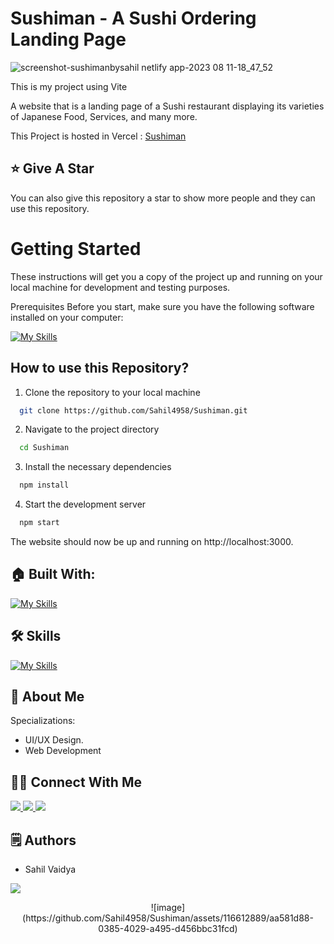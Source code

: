 # Sushiman - A Sushi Ordering Landing Page

![screenshot-sushimanbysahil netlify app-2023 08 11-18_47_52](https://github.com/Sahil4958/Sushiman/assets/116612889/9f8c1a79-95d3-49ff-b458-f3543acba788)

This is my project using Vite

A website that is a landing page of a Sushi restaurant displaying its varieties of Japanese Food, Services, and many more.

This Project is hosted in Vercel : [Sushiman](https://sushiman-navy.vercel.app/)

## :star: Give A Star

You can also give this repository a star to show more people and they can use this repository.

# Getting Started

These instructions will get you a copy of the project up and running on your local machine for development and testing purposes.

Prerequisites
Before you start, make sure you have the following software installed on your computer:

[![My Skills](https://skillicons.dev/icons?i=nodejs)](https://skillicons.dev)

## How to use this Repository?

1. Clone the repository to your local machine

```bash
  git clone https://github.com/Sahil4958/Sushiman.git

```

2. Navigate to the project directory

```bash
  cd Sushiman
```

3. Install the necessary dependencies

```bash
  npm install
```

4. Start the development server

```bash
  npm start
```

The website should now be up and running on http://localhost:3000.

## 🏠 Built With:

[![My Skills](https://skillicons.dev/icons?i=vscode,vite,vercel)](https://skillicons.dev)

## 🛠 Skills

[![My Skills](https://skillicons.dev/icons?i=html,css,ts)](https://skillicons.dev)

## 🚀 About Me

Specializations:

- UI/UX Design.
- Web Development

## 🙋‍♂️ Connect With Me

<p align="left">
  <a href="https://skillicons.dev">
    <a href="https://github.com/Sahil4958">
      <img src="https://skillicons.dev/icons?i=github" />
    </a>
  </a>
   <a href="https://skillicons.dev">
    <a href="https://www.linkedin.com/in/sahil-vaidya-448bbb1b7/">
      <img src="https://skillicons.dev/icons?i=linkedin" />
    </a>
  </a>
  <a href="https://skillicons.dev">
    <a href="https://www.instagram.com/sahil_vaidya_49/">
      <img src="https://skillicons.dev/icons?i=instagram" />
    </a>
  </a>
</p>

## 🗒️ Authors

- Sahil Vaidya

<p align="left">

  
  <a href="https://skillicons.dev">
    <a href="https://github.com/Sahil4958">
      <img src="https://skillicons.dev/icons?i=github" />
    </a>
  </a>
</p>
<p align="center">
 ![image](https://github.com/Sahil4958/Sushiman/assets/116612889/aa581d88-0385-4029-a495-d456bbc31fcd)

</p>

